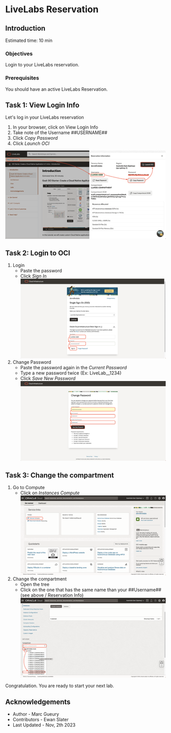 
# LiveLabs Reservation

## Introduction

Estimated time: 10 min

### Objectives

Login to your LiveLabs reservation.  

### Prerequisites

You should have an active LiveLabs Reservation.

## Task 1: View Login Info

Let's log in your LiveLabs reservation

1. In your browser, click on View Login Info
2. Take note of the Username ##USERNAME## 
2. Click *Copy Password* 
3. Click *Launch OCI*

![Reservation](images/starter-reservation.png)

## Task 2: Login to OCI

1. Login 
    - Paste the password 
    - Click *Sign In*
    ![Reservation](images/starter-sign-in.png)
2. Change Password 
    - Paste the password again in the *Current Password*
    - Type a new password twice (Ex: LiveLab__1234)
    - Click *Save New Password*
    ![Reservation](images/starter-change-password.png)

## Task 3: Change the compartment

1. Go to Compute
    - Click on *Instances Compute*
    ![Reservation](images/starter-home.png)
2. Change the compartment
    - Open the tree
    - Click on the one that has the same name than your ##Username## (see above / Reservation Info)
    ![Reservation](images/starter-compartment.png)

Congratulation. You are ready to start your next lab.

## Acknowledgements

* Author - Marc Gueury
* Contributors - Ewan Slater 
* Last Updated - Nov, 2th 2023

